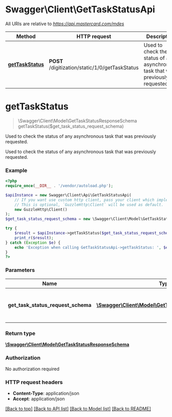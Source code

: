 # Swagger\Client\GetTaskStatusApi

All URIs are relative to *https://api.mastercard.com/mdes*

Method | HTTP request | Description
------------- | ------------- | -------------
[**getTaskStatus**](GetTaskStatusApi.md#getTaskStatus) | **POST** /digitization/static/1/0/getTaskStatus | Used to check the status of any asynchronous task that was previously requested.


# **getTaskStatus**
> \Swagger\Client\Model\GetTaskStatusResponseSchema getTaskStatus($get_task_status_request_schema)

Used to check the status of any asynchronous task that was previously requested.

Used to check the status of any asynchronous task that was previously requested.

### Example
```php
<?php
require_once(__DIR__ . '/vendor/autoload.php');

$apiInstance = new Swagger\Client\Api\GetTaskStatusApi(
    // If you want use custom http client, pass your client which implements `GuzzleHttp\ClientInterface`.
    // This is optional, `GuzzleHttp\Client` will be used as default.
    new GuzzleHttp\Client()
);
$get_task_status_request_schema = new \Swagger\Client\Model\GetTaskStatusRequestSchema(); // \Swagger\Client\Model\GetTaskStatusRequestSchema | Contains the details of the request message.

try {
    $result = $apiInstance->getTaskStatus($get_task_status_request_schema);
    print_r($result);
} catch (Exception $e) {
    echo 'Exception when calling GetTaskStatusApi->getTaskStatus: ', $e->getMessage(), PHP_EOL;
}
?>
```

### Parameters

Name | Type | Description  | Notes
------------- | ------------- | ------------- | -------------
 **get_task_status_request_schema** | [**\Swagger\Client\Model\GetTaskStatusRequestSchema**](../Model/GetTaskStatusRequestSchema.md)| Contains the details of the request message. | [optional]

### Return type

[**\Swagger\Client\Model\GetTaskStatusResponseSchema**](../Model/GetTaskStatusResponseSchema.md)

### Authorization

No authorization required

### HTTP request headers

 - **Content-Type**: application/json
 - **Accept**: application/json

[[Back to top]](#) [[Back to API list]](../../README.md#documentation-for-api-endpoints) [[Back to Model list]](../../README.md#documentation-for-models) [[Back to README]](../../README.md)

